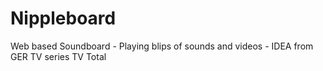 # Nippleboard
Web based Soundboard - Playing blips of sounds and videos - IDEA from GER TV series TV Total 
